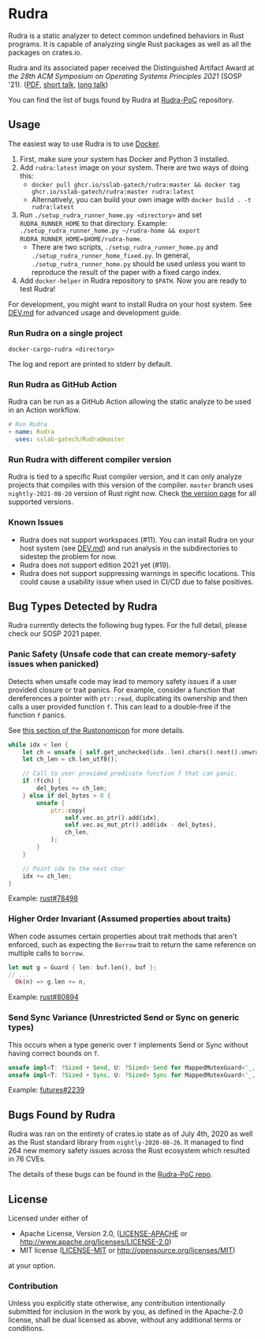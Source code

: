 # Rudra

Rudra is a static analyzer to detect common undefined behaviors in Rust programs.
It is capable of analyzing single Rust packages as well as all the packages on
crates.io.

Rudra and its associated paper received the Distinguished Artifact Award at
*the 28th ACM Symposium on Operating Systems Principles 2021*
(SOSP '21). ([PDF](./rudra-sosp21.pdf), [short talk](https://youtu.be/7pI9GfYEu-s), [long talk](https://youtu.be/Hfl6EQquUU0))

You can find the list of bugs found by Rudra at [Rudra-PoC](https://github.com/sslab-gatech/Rudra-PoC) repository.

## Usage

The easiest way to use Rudra is to use [Docker](https://www.docker.com/).

1. First, make sure your system has Docker and Python 3 installed.
2. Add `rudra:latest` image on your system. There are two ways of doing this:
    * `docker pull ghcr.io/sslab-gatech/rudra:master && docker tag ghcr.io/sslab-gatech/rudra:master rudra:latest`
    * Alternatively, you can build your own image with `docker build . -t rudra:latest`
3. Run `./setup_rudra_runner_home.py <directory>` and set `RUDRA_RUNNER_HOME` to that directory.
   Example: `./setup_rudra_runner_home.py ~/rudra-home && export RUDRA_RUNNER_HOME=$HOME/rudra-home`.
    * There are two scripts, `./setup_rudra_runner_home.py` and `./setup_rudra_runner_home_fixed.py`.
      In general, `./setup_rudra_runner_home.py` should be used unless you want to reproduce the result of the paper
      with a fixed cargo index.
4. Add `docker-helper` in Rudra repository to `$PATH`. Now you are ready to test Rudra!

For development, you might want to install Rudra on your host system.
See [DEV.md](DEV.md) for advanced usage and development guide.

### Run Rudra on a single project

```
docker-cargo-rudra <directory>
```

The log and report are printed to stderr by default.

### Run Rudra as GitHub Action

Rudra can be run as a GitHub Action allowing the static analyze to be used in an Action workflow.

```yml
# Run Rudra
- name: Rudra
  uses: sslab-gatech/Rudra@master
```

### Run Rudra with different compiler version

Rudra is tied to a specific Rust compiler version,
and it can only analyze projects that compiles with this version of the compiler.
`master` branch uses `nightly-2021-08-20` version of Rust right now.
Check [the version page][version] for all supported versions.

[version]: https://github.com/sslab-gatech/Rudra/pkgs/container/rudra/versions?filters%5Bversion_type%5D=tagged

### Known Issues

- Rudra does not support workspaces (#11).
  You can install Rudra on your host system (see [DEV.md](./DEV.md))
  and run analysis in the subdirectories to sidestep the problem for now.
- Rudra does not support edition 2021 yet (#19).
- Rudra does not support suppressing warnings in specific locations.
  This could cause a usability issue when used in CI/CD due to false positives.

## Bug Types Detected by Rudra

Rudra currently detects the following bug types.
For the full detail, please check our SOSP 2021 paper.

### Panic Safety (Unsafe code that can create memory-safety issues when panicked)

Detects when unsafe code may lead to memory safety issues if a user provided
closure or trait panics. For example, consider a function that dereferences a
pointer with `ptr::read`, duplicating its ownership and then calls a user
provided function `f`. This can lead to a double-free if the function `f`
panics.

See [this section of the Rustonomicon](https://doc.rust-lang.org/nomicon/exception-safety.html)
for more details.

```rust
while idx < len {
    let ch = unsafe { self.get_unchecked(idx..len).chars().next().unwrap() };
    let ch_len = ch.len_utf8();

    // Call to user provided predicate function f that can panic.
    if !f(ch) {
        del_bytes += ch_len;
    } else if del_bytes > 0 {
        unsafe {
            ptr::copy(
                self.vec.as_ptr().add(idx),
                self.vec.as_mut_ptr().add(idx - del_bytes),
                ch_len,
            );
        }
    }

    // Point idx to the next char
    idx += ch_len;
}
```

Example: [rust#78498](https://github.com/rust-lang/rust/issues/78498)

### Higher Order Invariant (Assumed properties about traits)

When code assumes certain properties about trait methods that aren't enforced,
such as expecting the `Borrow` trait to return the same reference on multiple
calls to `borrow`.

```rust
let mut g = Guard { len: buf.len(), buf }; 
// ...
  Ok(n) => g.len += n, 
```

Example: [rust#80894](https://github.com/rust-lang/rust/issues/80894)

### Send Sync Variance (Unrestricted Send or Sync on generic types)

This occurs when a type generic over `T` implements Send or Sync without having
correct bounds on `T`.

```rust
unsafe impl<T: ?Sized + Send, U: ?Sized> Send for MappedMutexGuard<'_, T, U> {} 
unsafe impl<T: ?Sized + Sync, U: ?Sized> Sync for MappedMutexGuard<'_, T, U> {} 
```

Example: [futures#2239](https://github.com/rust-lang/futures-rs/issues/2239)

## Bugs Found by Rudra

Rudra was ran on the entirety of crates.io state as of July 4th, 2020 as well
as the Rust standard library from `nightly-2020-08-26`. It managed to find 264
new memory safety issues across the Rust ecosystem which resulted in 76 CVEs.

The details of these bugs can be found in the [Rudra-PoC repo](https://github.com/sslab-gatech/Rudra-PoC).

## License

Licensed under either of

 * Apache License, Version 2.0, ([LICENSE-APACHE](LICENSE-APACHE) or http://www.apache.org/licenses/LICENSE-2.0)
 * MIT license ([LICENSE-MIT](LICENSE-MIT) or http://opensource.org/licenses/MIT)

at your option.

### Contribution

Unless you explicitly state otherwise, any contribution intentionally submitted
for inclusion in the work by you, as defined in the Apache-2.0 license, shall be dual licensed as above, without any
additional terms or conditions.

